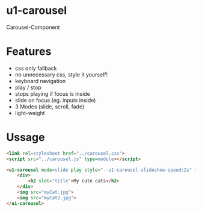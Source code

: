 # u1-carousel
Carousel-Component

# Features

- css only fallback
- no unnecessary css, style it yourself!
- keyboard navigation
- play / stop
- stops playing if focus is inside
- slide on focus (eg. inputs inside)
- 3 Modes (slide, scroll, fade)
- light-weight

# Ussage

```html
<link rel=stylesheet href="../carousel.css">
<script src="../carousel.js" type=module></script>

<u1-carousel mode=slide play style="--u1-carousel-slideshow-speed:2s" tabindex="0">
    <div>
        <h2 slot="title">My cute cats</h2>
    </div>
    <img src="myCat.jpg">
    <img src="myCat2.jpg">
</u1-carousel>
```
